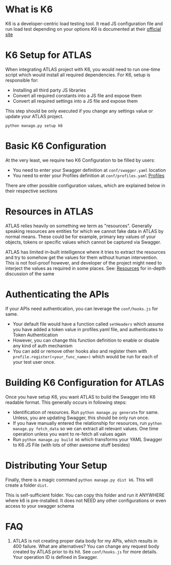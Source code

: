 What is K6
=======

K6 is a developer-centric load testing tool. It read JS configuration file and run load test depending on your options
K6 is documented at their [official site](https://docs.k6.io/docs)


K6 Setup for ATLAS
=====
When integrating ATLAS project with K6, you would need to run one-time script which would install all required dependencies.
For K6, setup is responsible for:

- Installing all third party JS libraries
- Convert all required constants into a JS file and expose them
- Convert all required settings into a JS file and expose them

This step should be only executed if you change any settings value or update your ATLAS project.

`python manage.py setup k6`


Basic K6 Configuration
========

At the very least, we require two K6 Configuration to be filled by users:
- You need to enter your Swagger definition at `conf/swagger.yaml` location
- You need to enter your Profiles definition at `conf/profiles.yaml` [Profiles](profiles.md)

There are other possible configuration values, which are explained below in their respective sections


Resources in ATLAS
===
ATLAS relies heavily on something we term as "resources".
Generally speaking resources are entities for which we cannot fake data in ATLAS by normal means.
These could be for example, primary key values of your objects, tokens or specific values which cannot be captured via Swagger.

ATLAS has limited in-built intelligence where it tries to extract the resources and try to somehow get the values for them without human intervention.
This is not fool-proof however, and developer of the project might need to interject the values as required in some places.
See: [Resources](resources.md) for in-depth discussion of the same


Authenticating the APIs
======
If your APIs need authentication, you can leverage the `conf/hooks.js` for same.
- Your default file would have a function called `setHeaders` which assume you have added a token value in profiles.yaml file, and authenticates to Token Authentication
- However, you can change this function definition to enable or disable any kind of auth mechanism
- You can add or remove other hooks also and register them with `profile.register(<your_func_name>)` which would be run for each of your test user once.


Building K6 Configuration for ATLAS
========
Once you have setup K6, you want ATLAS to build the Swagger into K6 readable format.
This generally occurs in following steps:
- Identification of resources. Run `python manage.py generate` for same. Unless, you are updating Swagger, this should be only run once.
- If you have manually entered the relationship for resources, run `python manage.py fetch_data` so we can extract all relevant values. One time operation unless you want to re-fetch all values again
- Run `python manage.py build k6` which transforms your YAML Swagger to K6 JS File (with lots of other awesome stuff besides)


Distributing Your Setup
=========

Finally, there is a magic command `python manage.py dist k6`.
This will create a folder `dist`.

This is self-sufficient folder.
You can copy this folder and run it ANYWHERE where k6 is pre-installed. It does not NEED any other configurations or even access to your swagger schema


FAQ
=====

1. ATLAS is not creating proper data body for my APIs, which results in 400 failure. What are alternatives?
You can change any request body created by ATLAS prior to its hit. See `conf/hooks.js` for more details. Your operation ID is defined in Swagger.
